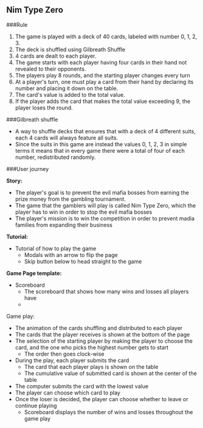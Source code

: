 ## Nim Type Zero

###Rule
1. The game is played with a deck of 40 cards, labeled with number 0, 1, 2, 3.
2. The deck is shuffled using Gilbreath Shuffle 
3. 4 cards are dealt to each player.
4. The game starts with each player having four cards in their hand not revealed to their opponents.
5. The players play 8 rounds, and the starting player changes every turn
6. At a player's turn, one must play a card from their hand by declaring its number and placing it down on the table.
7. The card's value is added to the total value.
8. If the player adds the card that makes the total value exceeding 9, the player loses the round.


###Gilbreath shuffle

- A way to shuffle decks that ensures that with a deck of 4 different suits, each 4 cards will always feature all suits.
- Since the suits in this game are instead the values 0, 1, 2, 3 in simple terms it means that in every game there were a total of four of each number, redistributed randomly. 


###User journey

**Story:**

- The player's goal is to prevent the evil mafia bosses from earning the prize money from the gambling tournament. 
- The game that the gamblers will play is called Nim Type Zero, which the player has to win in order to stop the evil mafia bosses
- The player's mission is to win the competition in order to prevent madia families from expanding their business

**Tutorial:**

- Tutorial of how to play the game
    - Modals with an arrow to flip the page
    - Skip button below to head straight to the game

**Game Page template:**

- Scoreboard
	- The scoreboard that shows how many wins and losses all players have
	- 


Game play:
- The animation of the cards shuffling and distributed to each player
- The cards that the player receives is shown at the bottom of the page
- The selection of the starting player by making the player to choose the card, and the one who picks the highest number gets to start
     - The order then goes clock-wise
- During the play, each player submits the card 
    - The card that each player plays is shown on the table
    - The cumulative value of submitted card is shown at the center of the table
- The computer submits the card with the lowest value
- The player can choose which card to play
- Once the loser is decided, the player can choose whether to leave or continue playing
    - Scoreboard displays the number of wins and losses throughout the game play


